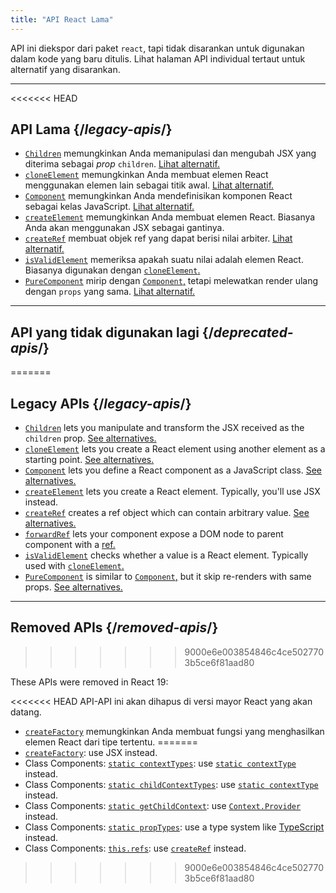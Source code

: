 ```yaml
---
title: "API React Lama"
---
```


<Intro>

API ini diekspor dari paket `react`, tapi tidak disarankan untuk digunakan dalam kode yang baru ditulis. Lihat halaman API individual tertaut untuk alternatif yang disarankan.

</Intro>

---

<<<<<<< HEAD
## API Lama {/*legacy-apis*/}

* [`Children`](/reference/react/Children) memungkinkan Anda memanipulasi dan mengubah JSX yang diterima sebagai *prop* `children`. [Lihat alternatif.](/reference/react/Children#alternatives)
* [`cloneElement`](/reference/react/cloneElement) memungkinkan Anda membuat elemen React menggunakan elemen lain sebagai titik awal. [Lihat alternatif.](/reference/react/cloneElement#alternatives)
* [`Component`](/reference/react/Component) memungkinkan Anda mendefinisikan komponen React sebagai kelas JavaScript. [Lihat alternatif.](/reference/react/Component#alternatives)
* [`createElement`](/reference/react/createElement) memungkinkan Anda membuat elemen React. Biasanya Anda akan menggunakan JSX sebagai gantinya.
* [`createRef`](/reference/react/createRef) membuat objek ref yang dapat berisi nilai arbiter. [Lihat alternatif.](/reference/react/createRef#alternatives)
* [`isValidElement`](/reference/react/isValidElement) memeriksa apakah suatu nilai adalah elemen React. Biasanya digunakan dengan [`cloneElement`.](/reference/react/cloneElement)
* [`PureComponent`](/reference/react/PureComponent) mirip dengan [`Component`,](/reference/react/Component) tetapi melewatkan render ulang dengan `props` yang sama. [Lihat alternatif.](/reference/react/PureComponent#alternatives)

---

## API yang tidak digunakan lagi {/*deprecated-apis*/}
=======
## Legacy APIs {/*legacy-apis*/}

* [`Children`](/reference/react/Children) lets you manipulate and transform the JSX received as the `children` prop. [See alternatives.](/reference/react/Children#alternatives)
* [`cloneElement`](/reference/react/cloneElement) lets you create a React element using another element as a starting point. [See alternatives.](/reference/react/cloneElement#alternatives)
* [`Component`](/reference/react/Component) lets you define a React component as a JavaScript class. [See alternatives.](/reference/react/Component#alternatives)
* [`createElement`](/reference/react/createElement) lets you create a React element. Typically, you'll use JSX instead.
* [`createRef`](/reference/react/createRef) creates a ref object which can contain arbitrary value. [See alternatives.](/reference/react/createRef#alternatives)
* [`forwardRef`](/reference/react/forwardRef) lets your component expose a DOM node to parent component with a [ref.](/learn/manipulating-the-dom-with-refs)
* [`isValidElement`](/reference/react/isValidElement) checks whether a value is a React element. Typically used with [`cloneElement`.](/reference/react/cloneElement)
* [`PureComponent`](/reference/react/PureComponent) is similar to [`Component`,](/reference/react/Component) but it skip re-renders with same props. [See alternatives.](/reference/react/PureComponent#alternatives)

---

## Removed APIs {/*removed-apis*/}
>>>>>>> 9000e6e003854846c4ce5027703b5ce6f81aad80

These APIs were removed in React 19:

<<<<<<< HEAD
API-API ini akan dihapus di versi mayor React yang akan datang.

</Deprecated>

* [`createFactory`](/reference/react/createFactory) memungkinkan Anda membuat fungsi yang menghasilkan elemen React dari tipe tertentu.
=======
* [`createFactory`](https://18.react.dev/reference/react/createFactory): use JSX instead.
* Class Components: [`static contextTypes`](https://18.react.dev//reference/react/Component#static-contexttypes): use [`static contextType`](#static-contexttype) instead.
* Class Components: [`static childContextTypes`](https://18.react.dev//reference/react/Component#static-childcontexttypes): use [`static contextType`](#static-contexttype) instead.
* Class Components: [`static getChildContext`](https://18.react.dev//reference/react/Component#getchildcontext): use [`Context.Provider`](/reference/react/createContext#provider) instead.
* Class Components: [`static propTypes`](https://18.react.dev//reference/react/Component#static-proptypes): use a type system like [TypeScript](https://www.typescriptlang.org/) instead.
* Class Components: [`this.refs`](https://18.react.dev//reference/react/Component#refs): use [`createRef`](/reference/react/createRef) instead.
>>>>>>> 9000e6e003854846c4ce5027703b5ce6f81aad80

